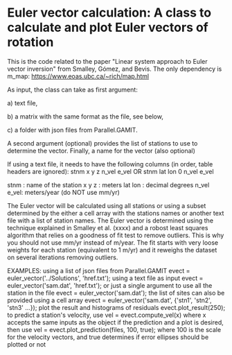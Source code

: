# Euler vector calculation: A class to calculate and plot Euler vectors of rotation 
This is the code related to the paper "Linear system approach to Euler vector inversion" from Smalley, Gómez, and Bevis.
The only dependency is m_map: https://www.eoas.ubc.ca/~rich/map.html

As input, the class can take as first argument:

  a) text file,
  
  b) a matrix with the same format as the file, see below,
  
  c) a folder with json files from Parallel.GAMIT.
  
 A second argument (optional) provides the list of stations to use to 
 determine the vector. Finally, a name for the vector (also optional)
 
 If using a text file, it needs to have the following columns 
  (in order, table headers are ignored):
 stnm   x   y z  n_vel  e_vel    OR
 stnm lat lon 0  n_vel  e_vel    
 
 stnm       : name of the station
 x y z      : meters
 lat lon    : decimal degrees
 n_vel e_vel: meters/year (do NOT use mm/yr)

 The Euler vector will be calculated using all stations or using a subset
 determined by the either a cell array with the stations names
 or another text file with a list of station names.
 The Euler vector is determined using the technique explained in Smalley
 et al. (xxxx) and a robost least squares algorithm 
 that relies on a goodness of fit test to remove outliers. This is why
 you should not use mm/yr instead of m/year. The fit starts with very
 loose weights for each station (equivalent to 1 m/yr) and it reweighs
 the dataset on several iterations removing outliers.

 EXAMPLES:
 using a list of json files from Parallel.GAMIT
   evect = euler_vector('../Solutions', 'href.txt');
 using a text file as input
   evect = euler_vector('sam.dat', 'href.txt');
 or just a single argument to use all the station in the file
   evect = euler_vector('sam.dat');
 the list of sites can also be provided using a cell array
   evect = euler_vector('sam.dat', {'stn1', 'stn2', 'stn3' ...});
 plot the result and histograms of residuals
   evect.plot_result(250);
 to predict a station's velocity, use
   vel = evect.compute_vel(x)
 where x accepts the same inputs as the object
 if the prediction and a plot is desired, then use
   vel = evect.plot_prediction(files, 100, true);
 where 100 is the scale for the velocity vectors, and true determines
 if error ellipses should be plotted or not
